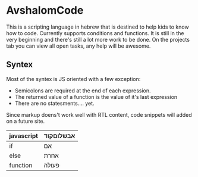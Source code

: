 
# AvshalomCode

This is a scripting language in hebrew that is destined to help kids to know how to code.
Currently supports conditions and functions.
It is still in the very beginning and there's still a lot more work to be done. 
On the projects tab you can view all open tasks, any help will be awesome.

## Syntex

Most of the syntex is JS oriented with a few exception:

 - Semicolons are required at the end of each expression.
 - The returned value of a function is the value of it's last expression
 - There are no statesments.... yet.

Since markup doens't work well with RTL content, code snippets will added on a future site.

| javascript | אבשלוםקוד  |
|--|--|
| if | אם  |
| else | אחרת  |
| function | פעולה  |
